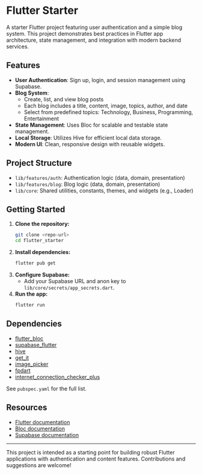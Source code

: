 # Flutter Starter

A starter Flutter project featuring user authentication and a simple blog system. This project demonstrates best practices in Flutter app architecture, state management, and integration with modern backend services.

## Features

- **User Authentication**: Sign up, login, and session management using Supabase.
- **Blog System**:
  - Create, list, and view blog posts
  - Each blog includes a title, content, image, topics, author, and date
  - Select from predefined topics: Technology, Business, Programming, Entertainment
- **State Management**: Uses Bloc for scalable and testable state management.
- **Local Storage**: Utilizes Hive for efficient local data storage.
- **Modern UI**: Clean, responsive design with reusable widgets.

## Project Structure

- `lib/features/auth`: Authentication logic (data, domain, presentation)
- `lib/features/blog`: Blog logic (data, domain, presentation)
- `lib/core`: Shared utilities, constants, themes, and widgets (e.g., Loader)

## Getting Started

1. **Clone the repository:**
   ```bash
   git clone <repo-url>
   cd flutter_starter
   ```
2. **Install dependencies:**
   ```bash
   flutter pub get
   ```
3. **Configure Supabase:**
   - Add your Supabase URL and anon key to `lib/core/secrets/app_secrets.dart`.
4. **Run the app:**
   ```bash
   flutter run
   ```

## Dependencies

- [flutter_bloc](https://pub.dev/packages/flutter_bloc)
- [supabase_flutter](https://pub.dev/packages/supabase_flutter)
- [hive](https://pub.dev/packages/hive)
- [get_it](https://pub.dev/packages/get_it)
- [image_picker](https://pub.dev/packages/image_picker)
- [fpdart](https://pub.dev/packages/fpdart)
- [internet_connection_checker_plus](https://pub.dev/packages/internet_connection_checker_plus)

See `pubspec.yaml` for the full list.

## Resources

- [Flutter documentation](https://docs.flutter.dev/)
- [Bloc documentation](https://bloclibrary.dev/#/)
- [Supabase documentation](https://supabase.com/docs)

---

This project is intended as a starting point for building robust Flutter applications with authentication and content features. Contributions and suggestions are welcome!
